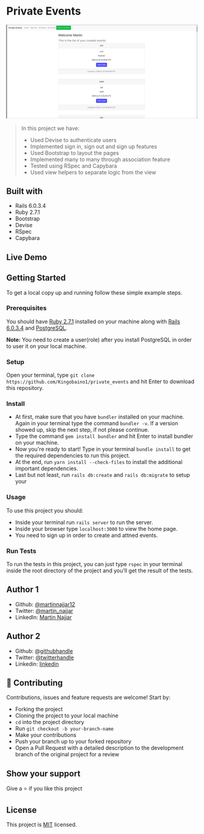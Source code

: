 # Private Events

![screenshot](./app/assets/images/private_events.png)

> In this project we have:
>
> - Used Devise to authenticate users
> - Implemented sign in, sign out and sign up features
> - Used Bootstrap to layout the pages
> - Implemented many to many through association feature
> - Tested using RSpec and Capybara
> - Used view helpers to separate logic from the view

## Built with

- Rails 6.0.3.4
- Ruby 2.7.1
- Bootstrap
- Devise
- RSpec
- Capybara

## Live Demo

<!-- [Live Demo Link](https://just-members.herokuapp.com/) -->

## Getting Started

To get a local copy up and running follow these simple example steps.

### Prerequisites

You should have [Ruby 2.7.1](https://www.ruby-lang.org/en/documentation/installation/) installed on your machine along with [Rails 6.0.3.4](http://railsinstaller.org/en) and [PostgreSQL](https://www.postgresql.org/download/).

**Note:** You need to create a user(role) after you install PostgreSQL in order to user it on your local machine.

### Setup

Open your terminal, type `git clone https://github.com/Kingobaino1/private_events` and hit Enter to download this repository.

### Install

- At first, make sure that you have `bundler` installed on your machine. Again in your terminal type the command `bundler -v`. If a version showed up, skip the next step, if not please continue.
- Type the command `gem install bundler` and hit Enter to install bundler on your machine.
- Now you're ready to start! Type in your terminal `bundle install` to get the required dependencies to run this project.
- At the end, run `yarn install --check-files` to install the additional important dependencies.
- Last but not least, run `rails db:create` and `rails db:migrate` to setup your

### Usage

To use this project you should:

- Inside your terminal run `rails server` to run the server.
- Inside your browser type `localhost:3000` to view the home page.
- You need to sign up in order to create and attned events.

### Run Tests

To run the tests in this project, you can just type `rspec` in your terminal inside the root directory of the project and you'll get the result of the tests.

## Author 1

- Github: [@martinnajjar12](https://github.com/martinnajjar12)
- Twitter: [@martin_najjar](https://twitter.com/martin_najjar)
- LinkedIn: [Martin Najjar](https://www.linkedin.com/in/martinnajjar12/)

## Author 2

- Github: [@githubhandle](https://github.com/Kingobaino1)
- Twitter: [@twitterhandle](https://twitter.com/ibehkingso)
- Linkedin: [linkedin](https://www.linkedin.com/in/kingsley-ibeh)

## 🤝 Contributing

Contributions, issues and feature requests are welcome! Start by:

- Forking the project
- Cloning the project to your local machine
- `cd` into the project directory
- Run `git checkout -b your-branch-name`
- Make your contributions
- Push your branch up to your forked repository
- Open a Pull Request with a detailed description to the development branch of the original project for a review

## Show your support

Give a ⭐️ if you like this project

## License

This project is [MIT]() licensed.
